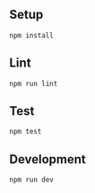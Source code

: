 ## Setup

```
npm install
```

## Lint

```
npm run lint
```

## Test

```
npm test
```

## Development

```
npm run dev
```
